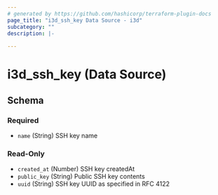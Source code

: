 ```yaml
---
# generated by https://github.com/hashicorp/terraform-plugin-docs
page_title: "i3d_ssh_key Data Source - i3d"
subcategory: ""
description: |-
  
---
```


# i3d_ssh_key (Data Source)





<!-- schema generated by tfplugindocs -->
## Schema

### Required

- `name` (String) SSH key name

### Read-Only

- `created_at` (Number) SSH key createdAt
- `public_key` (String) Public SSH key contents
- `uuid` (String) SSH key UUID as specified in RFC 4122
